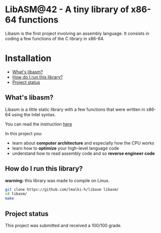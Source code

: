 # LibASM@42 - A tiny library of x86-64 functions
Libasm is the first project involving an assembly language. It consists in coding a few functions of the C library in x86-64.

# Installation
* [What's libasm?](#what's-libasm?)
* [How do I run this library?](#how-do-I-run-this-library?)
* [Project status](#project-status)


## What's libasm?

Libasm is a little static library with a few functions that were written in x86-64 using the Intel syntax.

You can read the instruction [here](libasm.subject.en.pdf)

In this project you:
- learn about **computer architecture** and especially how the CPU works
- learn how to **optimize** your high-level language code
- understand how to read assembly code and so **reverse engineer code**


## How do I run this library?


 **warning:**  this library was made to compile on Linux.
```bash
git clone https://github.com/lmalki-h/libasm libasm/
cd libasm/
make
```

## Project status
This project was submitted and received a 100/100 grade.
